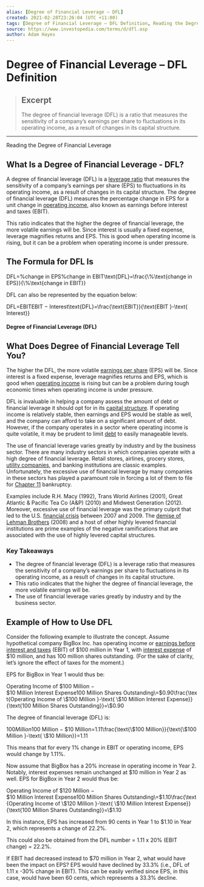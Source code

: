 ```yaml
---
alias: [Degree of Financial Leverage – DFL]
created: 2021-02-28T23:26:04 (UTC +11:00)
tags: [Degree of Financial Leverage – DFL Definition, Reading the Degree of Financial Leverage]
source: https://www.investopedia.com/terms/d/dfl.asp
author: Adam Hayes
---
```


# Degree of Financial Leverage – DFL Definition

> ## Excerpt
> The degree of financial leverage (DFL) is a ratio that measures the sensitivity of a company’s earnings per share to fluctuations in its operating income, as a result of changes in its capital structure.

---

Reading the Degree of Financial Leverage
## What Is a Degree of Financial Leverage - DFL?

A degree of financial leverage (DFL) is a [leverage ratio](https://www.investopedia.com/terms/l/leverageratio.asp) that measures the sensitivity of a company’s earnings per share (EPS) to fluctuations in its operating income, as a result of changes in its capital structure. The degree of financial leverage (DFL) measures the percentage change in EPS for a unit change in [operating income](https://www.investopedia.com/terms/o/operatingincome.asp), also known as earnings before interest and taxes (EBIT).

This ratio indicates that the higher the degree of financial leverage, the more volatile earnings will be. Since interest is usually a fixed expense, leverage magnifies returns and EPS. This is good when operating income is rising, but it can be a problem when operating income is under pressure.

## The Formula for DFL Is

DFL\=%change in EPS%change in EBIT\\text{DFL}=\\frac{\\%\\text{change in EPS}}{\\%\\text{change in EBIT}}

DFL can also be represented by the equation below:

DFL\=EBITEBIT − Interest\\text{DFL}=\\frac{\\text{EBIT}}{\\text{EBIT }-\\text{ Interest}}

#### Degree of Financial Leverage (DFL)

## What Does Degree of Financial Leverage Tell You?

The higher the DFL, the more volatile [earnings per share](https://www.investopedia.com/terms/e/eps.asp) (EPS) will be. Since interest is a fixed expense, leverage magnifies returns and EPS, which is good when [operating income](https://www.investopedia.com/terms/o/operatingincome.asp) is rising but can be a problem during tough economic times when operating income is under pressure.

DFL is invaluable in helping a company assess the amount of debt or financial leverage it should opt for in its [capital structure](https://www.investopedia.com/terms/c/capitalstructure.asp). If operating income is relatively stable, then earnings and EPS would be stable as well, and the company can afford to take on a significant amount of debt. However, if the company operates in a sector where operating income is quite volatile, it may be prudent to limit [debt](https://www.investopedia.com/articles/pf/12/good-debt-bad-debt.asp) to easily manageable levels.

The use of financial leverage varies greatly by industry and by the business sector. There are many industry sectors in which companies operate with a high degree of financial leverage. Retail stores, airlines, grocery stores, [utility companies](https://www.investopedia.com/articles/investing/022516/worlds-top-10-utility-companies.asp), and banking institutions are classic examples. Unfortunately, the excessive use of financial leverage by many companies in these sectors has played a paramount role in forcing a lot of them to file for [Chapter 11](https://www.investopedia.com/terms/c/chapter11.asp) bankruptcy.

Examples include R.H. Macy (1992), Trans World Airlines (2001), Great Atlantic & Pacific Tea Co (A&P) (2010) and Midwest Generation (2012). Moreover, excessive use of financial leverage was the primary culprit that led to the U.S. [financial crisis](https://www.investopedia.com/terms/f/financial-crisis.asp) between 2007 and 2009. The [demise of Lehman Brothers](https://www.investopedia.com/articles/economics/09/lehman-brothers-collapse.asp) (2008) and a host of other highly levered financial institutions are prime examples of the negative ramifications that are associated with the use of highly levered capital structures.

### Key Takeaways

-   The degree of financial leverage (DFL) is a leverage ratio that measures the sensitivity of a company’s earnings per share to fluctuations in its operating income, as a result of changes in its capital structure.
-   This ratio indicates that the higher the degree of financial leverage, the more volatile earnings will be.
-   The use of financial leverage varies greatly by industry and by the business sector.

## Example of How to Use DFL

Consider the following example to illustrate the concept. Assume hypothetical company BigBox Inc. has operating income or [earnings before interest and taxes](https://www.investopedia.com/terms/e/ebit.asp) (EBIT) of $100 million in Year 1, with [interest expense](https://www.investopedia.com/terms/i/interestexpense.asp) of $10 million, and has 100 million shares outstanding. (For the sake of clarity, let’s ignore the effect of taxes for the moment.)

EPS for BigBox in Year 1 would thus be:

Operating Income of $100 Million − $10 Million Interest Expense100 Million Shares Outstanding\=$0.90\\frac{\\text{Operating Income of \\$100 Million }-\\text{ \\$10 Million Interest Expense}}{\\text{100 Million Shares Outstanding}}=\\$0.90

The degree of financial leverage (DFL) is:

$100 Million$100 Million − $10 Million\=1.11\\frac{\\text{\\$100 Million}}{\\text{\\$100 Million }-\\text{ \\$10 Million}}=1.11

This means that for every 1% change in EBIT or operating income, EPS would change by 1.11%.

Now assume that BigBox has a 20% increase in operating income in Year 2. Notably, interest expenses remain unchanged at $10 million in Year 2 as well. EPS for BigBox in Year 2 would thus be:

Operating Income of $120 Million − $10 Million Interest Expense100 Million Shares Outstanding\=$1.10\\frac{\\text{Operating Income of \\$120 Million }-\\text{ \\$10 Million Interest Expense}}{\\text{100 Million Shares Outstanding}}=\\$1.10

In this instance, EPS has increased from 90 cents in Year 1 to $1.10 in Year 2, which represents a change of 22.2%.

This could also be obtained from the DFL number = 1.11 x 20% (EBIT change) = 22.2%.

If EBIT had decreased instead to $70 million in Year 2, what would have been the impact on EPS? EPS would have declined by 33.3% (i.e., DFL of 1.11 x -30% change in EBIT). This can be easily verified since EPS, in this case, would have been 60 cents, which represents a 33.3% decline.
